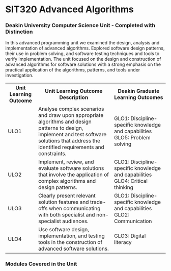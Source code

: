 # SIT320 Advanced Algorithms

### Deakin University Computer Science Unit - Completed with Distinction
In this advanced programming unit we examined the design, analysis and implementation of advanced algorithms.  Explored software design patterns, their use in problem solving, and software testing techniques and tools to verify implementation. The unit focused on the design and construction of advanced algorithms for software solutions with a strong emphasis on the practical application of the algorithms, patterns, and tools under investigation.

 <table>
  <tr>
    <th>Unit Learning Outcome</th>
    <th>Unit Learning Outcome Description</th>
    <th>Deakin Graduate Learning Outcomes</th>
  </tr>
  <tr>
    <td>ULO1</td>
    <td>Analyse complex scenarios and draw upon appropriate algorithms and design patterns to design, implement and test software solutions that address the identified requirements and constraints.</td>
    <td>GLO1: Discipline-specific knowledge and capabilities GLO5: Problem solving</td>
  </tr>
  <tr>
    <td>ULO2</td>
    <td>Implement, review, and evaluate software solutions that involve the application of complex algorithms and design patterns.</td>
    <td>GLO1: Discipline-specific knowledge and capabilities GLO4: Critical thinking</td>
  </tr>
  <tr>
    <td>ULO3</td>
    <td>Clearly present relevant solution features and trade-offs when communicating with both specialist and non-specialist audiences.</td>
    <td>GLO1: Discipline-specific knowledge and capabilities GLO2: Communication</td>
  </tr>
  <tr>
    <td>ULO4</td>
    <td>Use software design, implementation, and testing tools in the construction of advanced software solutions.</td>
    <td>GLO3: Digital literacy</td>
  </tr>
</table> 

### Modules Covered in the Unit
